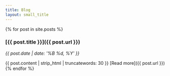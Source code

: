 ```yaml
---
title: Blog
layout: small_title
---
```


{% for post in site.posts %}
### [{{ post.title }}]({{ post.url }})

*{{ post.date | date: '%B %d, %Y' }}*

{{ post.content | strip_html | truncatewords: 30 }} [Read more]({{ post.url }})
{% endfor %}

